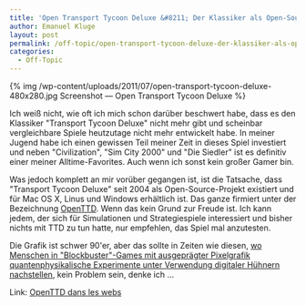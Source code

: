 ```yaml
---
title: 'Open Transport Tycoon Deluxe &#8211; Der Klassiker als Open-Source-Version'
author: Emanuel Kluge
layout: post
permalink: /off-topic/open-transport-tycoon-deluxe-der-klassiker-als-open-source-version/
categories:
  - Off-Topic
---
```


{% img /wp-content/uploads/2011/07/open-transport-tycoon-deluxe-480x280.jpg Screenshot &mdash; Open Transport Tycoon Deluxe %}

Ich weiß nicht, wie oft ich mich schon darüber beschwert habe, dass es den Klassiker "Transport Tycoon Deluxe" nicht mehr gibt und scheinbar vergleichbare Spiele heutzutage nicht mehr entwickelt habe. In meiner Jugend habe ich einen gewissen Teil meiner Zeit in dieses Spiel investiert und neben "Civilization", "Sim City 2000" und "Die Siedler" ist es definitiv einer meiner Alltime-Favorites. Auch wenn ich sonst kein großer Gamer bin.

Was jedoch komplett an mir vorüber gegangen ist, ist die Tatsache, dass "Transport Tycoon Deluxe" seit 2004 als Open-Source-Projekt existiert und für Mac OS X, Linus und Windows erhältlich ist. Das ganze firmiert unter der Bezeichnung [OpenTTD][openttd]. Wenn das kein Grund zur Freude ist. Ich kann jedem, der sich für Simulationen und Strategiespiele interessiert und bisher nichts mit TTD zu tun hatte, nur empfehlen, das Spiel mal anzutesten.

Die Grafik ist schwer 90'er, aber das sollte in Zeiten wie diesen, [wo Menschen in "Blockbuster"-Games mit ausgeprägter Pixelgrafik quantenphysikalische Experimente unter Verwendung digitaler Hühnern nachstellen][youtube], kein Problem sein, denke ich &hellip;

Link: [OpenTTD dans les webs][openttd]

[openttd]: http://www.openttd.org/
[youtube]: http://www.youtube.com/watch?v=45tXuAF52E4
